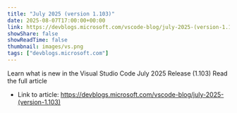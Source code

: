 ```yaml
---
title: "July 2025 (version 1.103)"
date: 2025-08-07T17:00:00+00:00
link: https://devblogs.microsoft.com/vscode-blog/july-2025-(version-1.103)
showShare: false
showReadTime: false
thumbnail: images/vs.png
tags: ["devblogs.microsoft.com"]
---
```

Learn what is new in the Visual Studio Code July 2025 Release (1.103) Read the full article

- Link to article: https://devblogs.microsoft.com/vscode-blog/july-2025-(version-1.103)